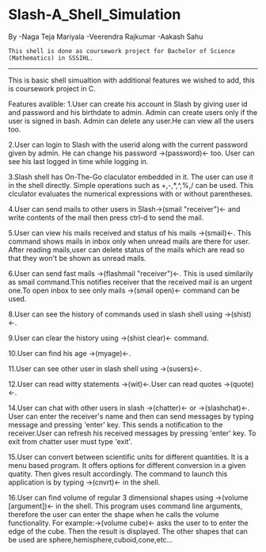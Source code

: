 # Slash-A_Shell_Simulation
By
	-Naga Teja Mariyala
	-Veerendra Rajkumar
	-Aakash Sahu
	
	This shell is done as coursework project for Bachelor of Science (Mathematics) in SSSIHL.
----------------------------------------------------------------------------------------------
This is basic shell simualtion with additional features we wished to add, this is coursework project in C.

Features avalible:
1.User can create his account in Slash by giving user id and password and his birthdate to admin.
  Admin can create users only if the user is signed in bash.
  Admin can delete any user.He can view all the users too.

2.User can login to Slash with the userid along with the current password given by admin.
  He can change his password ->(password)<- too.
  User can see his last logged in time while logging in.

3.Slash shell has On-The-Go claculator embedded in it.
  The user can use it in the shell directly.
  Simple operations such as +,-,*,^,%,/ can be used.
  This clculator evaluates the numerical expressions with or without parentheses.

4.User can send mails to other users in Slash->(smail "receiver")<- and 
  write contents of the mail then press ctrl-d to send the mail.

5.User can view his mails received and status of his mails ->(smail)<-.
  This command shows mails in inbox only when unread mails are there for user.
  After reading mails,user can delete status of the mails which are read so that they won't be shown as unread mails.

6.User can send fast mails ->(flashmail "receiver")<-.
 This is used similarily as smail command.This notifies receiver that the received mail is an urgent one.To open inbox to see only mails  ->(smail open)<-  command can be used.

8.User can see the history of commands used in slash shell using  ->(shist)<-. 

9.User can clear the history using  ->(shist clear)<-   command.

10.User can find his age ->(myage)<-.

11.User can see other user in slash shell using  ->(susers)<-.

12.User can read witty statements ->(wit)<-.User can read quotes ->(quote)<-.

14.User can chat with other users in slash ->(chatter)<- or ->(slashchat)<-.
   User can enter the receiver's name and then can send messages by typing message and pressing 'enter' key.
   This sends a notification to the receiver.User can refresh his received messages by pressing 'enter' key.
   To exit from chatter user must type 'exit'.

15.User can convert between scientific units for different quantities.
   It is a menu based program.
   It offers options for different conversion in a given quatity.
   Then gives result accordingly.
   The command to launch this application is by typing ->(cnvrt)<- in the shell.

16.User can find volume of regular 3 dimensional shapes using ->(volume [argument])<- in the shell.
   This program uses command line arguments, therefore the user can enter the shape when he calls
   the volume functionality. For example:->(volume cube)<-	asks the user to to enter the edge 
   of the cube. Then the result is displayed.
   The other shapes that can be used are sphere,hemisphere,cuboid,cone,etc...
